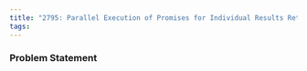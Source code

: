 ```yaml
---
title: "2795: Parallel Execution of Promises for Individual Results Retrieval"
tags:
---
```

### Problem Statement

